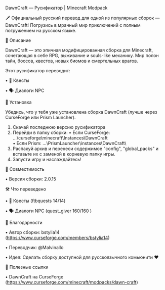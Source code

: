 DawnCraft — Русификатор | Minecraft Modpack

🗡️ Официальный русский перевод для одной из популярных сборок — DawnCraft! 
Погрузись в мрачный мир приключений с полным погружением на русском языке.

📌 Описание

DawnCraft — это эпичная модифицированная сборка для Minecraft, сочетающая в себе RPG, выживание и souls-like механику.
Мир полон тайн, боссов, квестов, новых биомов и смертельных врагов.

Этот русификатор переводит:

 • 📘 Квесты 
 
 • 🗣️ Диалоги NPC 

💾 Установка

Убедись, что у тебя уже установлена сборка DawnCraft (лучше через CurseForge или Prism Launcher).

 1. Скачай последнюю версию русификатора 
 2. Перейди в папку сборки:
 • Если CurseForge: ...\curseforge\minecraft\Instances\DawnCraft\
 • Если Prism: ...\PrismLauncher\instances\DawnCraft\
 3. Распакуй архив и перенеси содержимое "config", "global_packs" и вставьте их с заменой в корневую папку игры.
 4. Запусти игру и наслаждайтесь!

🔄 Совместимость

 • Версия сборки: 2.0.15

🛠️ Что переведено

 • 📘 Квесты (ftbquests 14/14)
 
 • 🗣️ Диалоги NPC (quest_giver 160/160 )

🤝 Благодарности

 • Автор сборки: bstylia14 (https://www.curseforge.com/members/bstylia14)
 
 • Переводчик: @Malvinallo
 
 • Идея: Сделать сборку доступной для русскоязычного комьюнити ❤️

🔗 Полезные ссылки

 • DawnCraft на CurseForge (https://www.curseforge.com/minecraft/modpacks/dawn-craft)
